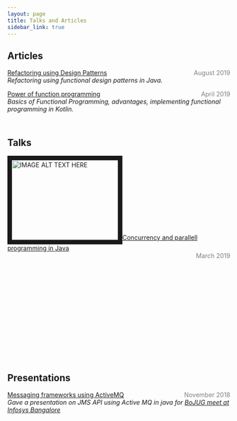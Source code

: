 ```yaml
---
layout: page
title: Talks and Articles
sidebar_link: true
---
```


## Articles

<div style="clear: both; display: block;">
    <div style="float: left"> 
        <a href="https://hackernoon.com/refactoring-using-functional-programming-g682o30g6">Refactoring using Design Patterns</a>
    </div>
    <div style="float: right">
        <span style="color:grey">August 2019</span>
    </div>
</div>
<div style="float: left">
    <i>Refactoring using functional design patterns in Java.</i>
</div>

<br/><br/>

<div style="clear: both; display: block;">
    <div style="float: left"> 
        <a href="https://blogs.oracle.com/developers/the-power-of-functional-programming">Power of function programming</a>
    </div>
    <div style="float: right">
        <span style="color:grey">April 2019</span>
    </div>
</div>
<div style="float: left">
    <i>Basics of Functional Programming, advantages, implementing functional programming in Kotlin.</i>
</div>

## &nbsp;

## Talks

<div style="clear: both; display: block;">
    <div style="float: left"> 
        <a href="http://www.youtube.com/watch?feature=player_embedded&v=fbpEs51JfdU"><img src="http://img.youtube.com/vi/fbpEs51JfdU/0.jpg" alt="IMAGE ALT TEXT HERE" width="240" height="180" border="10" />Concurrency and parallell programming in Java</a>
    </div>
    <div style="float: right">
        <span style="color:grey">March 2019</span>
    </div>
</div>



## &nbsp;
## &nbsp;
## &nbsp;
## &nbsp;
## &nbsp;

## Presentations

<div style="clear: both; display: block;">
    <div style="float: left"> 
        <a href="https://www.slideshare.net/arvindkumar1611/messaging-frameworks-using-jms">Messaging frameworks using ActiveMQ</a>
    </div>
    <div style="float: right">
        <span style="color:grey">November 2018</span>
    </div>
</div>
<div style="float: left">
    <i>Gave a presentation on JMS API using Active MQ in java for <a href="https://www.meetup.com/BangaloreOpenJUG/events/254584548/">BoJUG meet at Infosys Bangalore</a></i>
</div>